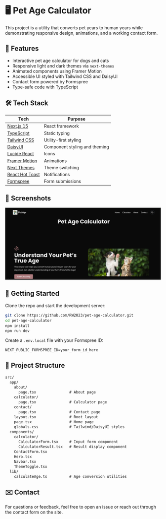 # 🖥️ Pet Age Calculator

This project is a utility that converts pet years to human years while demonstrating responsive design, animations, and a working contact form.

## 🌟 Features
- Interactive pet age calculator for dogs and cats
- Responsive light and dark themes via `next-themes`
- Animated components using Framer Motion
- Accessible UI styled with Tailwind CSS and DaisyUI
- Contact form powered by Formspree
- Type-safe code with TypeScript

## 🛠 Tech Stack
| Tech | Purpose |
|------|---------|
| [Next.js 15](https://nextjs.org/) | React framework |
| [TypeScript](https://www.typescriptlang.org/) | Static typing |
| [Tailwind CSS](https://tailwindcss.com/) | Utility-first styling |
| [DaisyUI](https://daisyui.com/) | Component styling and theming |
| [Lucide React](https://lucide.dev/) | Icons |
| [Framer Motion](https://www.framer.com/motion/) | Animations |
| [Next Themes](https://github.com/pacocoursey/next-themes) | Theme switching |
| [React Hot Toast](https://react-hot-toast.com/) | Notifications |
| [Formspree](https://formspree.io/) | Form submissions |

## 📸 Screenshots
![Portfolio Screenshot](public/Screenshot.png)

## 🚀 Getting Started
Clone the repo and start the development server:

```bash
git clone https://github.com/RW2023/pet-age-calculator.git
cd pet-age-calculator
npm install
npm run dev
```

Create a `.env.local` file with your Formspree ID:

```env
NEXT_PUBLIC_FORMSPREE_ID=your_form_id_here
```

## 📂 Project Structure
```
src/
  app/
    about/
      page.tsx               # About page
    calculator/
      page.tsx               # Calculator page
    contact/
      page.tsx               # Contact page
    layout.tsx               # Root layout
    page.tsx                 # Home page
    globals.css              # Tailwind/DaisyUI styles
  components/
    calculator/
      CalculatorForm.tsx     # Input form component
      CalculatorResult.tsx   # Result display component
    ContactForm.tsx
    Hero.tsx
    Navbar.tsx
    ThemeToggle.tsx
  lib/
    calculateAge.ts          # Age conversion utilities
```

## ✉️ Contact
For questions or feedback, feel free to open an issue or reach out through the contact form on the site.
